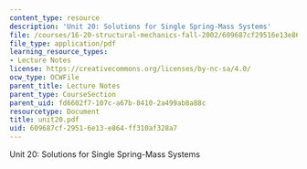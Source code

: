 ```yaml
---
content_type: resource
description: 'Unit 20: Solutions for Single Spring-Mass Systems'
file: /courses/16-20-structural-mechanics-fall-2002/609687cf29516e13e864ff310af328a7_unit20.pdf
file_type: application/pdf
learning_resource_types:
- Lecture Notes
license: https://creativecommons.org/licenses/by-nc-sa/4.0/
ocw_type: OCWFile
parent_title: Lecture Notes
parent_type: CourseSection
parent_uid: fd6602f7-107c-a67b-8410-2a499ab8a88c
resourcetype: Document
title: unit20.pdf
uid: 609687cf-2951-6e13-e864-ff310af328a7
---
```

Unit 20: Solutions for Single Spring-Mass Systems